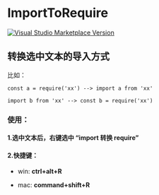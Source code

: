 # ImportToRequire

<a href="https://marketplace.visualstudio.com/items?itemName=antfu.ext-name" target="__blank"><img src="https://img.shields.io/visual-studio-marketplace/v/antfu.ext-name.svg?color=eee&amp;label=VS%20Code%20Marketplace&logo=visual-studio-code" alt="Visual Studio Marketplace Version" /></a>

## 转换选中文本的导入方式

比如：

`const a = require('xx') --> import a from 'xx'`

`import b from 'xx' --> const b = require('xx')`

### **使用**：

#### 1.选中文本后，右键选中 “import 转换 require”

#### 2.快捷键：

- win: **ctrl+alt+R**

- mac: **command+shift+R**
